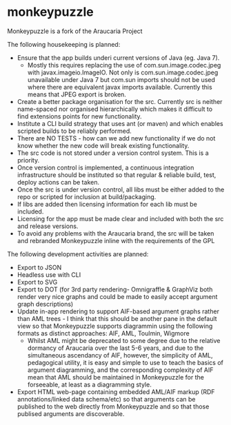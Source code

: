 monkeypuzzle
============

Monkeypuzzle is a fork of the Araucaria Project

The following housekeeping is planned:

* Ensure that the app builds underi current versions of Java (eg. Java 7).
    * Mostly this requires replacing the use of com.sun.image.codec.jpeg with javax.imageio.ImageIO. Not only is com.sun.image.codec.jpeg unavailable under Java 7 but com.sun imports should not be used where there are equivalent javax imports available. Currently this means that JPEG export is broken.
* Create a better package organisation for the src. Currently src is neither name-spaced nor organised hierarchically which makes it difficult to find extensions points for new functionality.
* Institute a CLI build strategy that uses ant (or maven) and which enables scripted builds to be reliably performed.
* There are NO TESTS - how can we add new functionality if we do not know whether the new code will break existing functionality.
* The src code is not stored under a version control system. This is a priority.
* Once version control is implemented, a continuous integration infrastructure should be instituted so that regular & reliable build, test, deploy actions can be taken.
* Once the src is under version control, all libs must be either added to the repo or scripted for inclusion at build/packaging.
* If libs are added then licensing information for each lib must be included.
* Licensing for the app must be made clear and included with both the src and release versions.
* To avoid any problems with the Araucaria brand, the src will be taken and rebranded Monkeypuzzle inline with the requirements of the GPL

The following development activities are planned:
* Export to JSON
* Headless use with CLI
* Export to SVG
* Export to DOT (for 3rd party rendering- Omnigraffle & GraphViz both render very nice graphs and could be made to easily accept argument graph descriptions)
* Update in-app rendering to support AIF-based argument graphs rather than AML trees - I think that this should be another pane in the default view so that Monkeypuzzle supports diagrammin using the following formats as distinct approaches: AIF, AML, Toulmin, Wigmore
    * Whilst AML might be deprecated to some degree due to the relative dormancy of Araucaria over the last 5-6 years, and due to the simultaneous ascendancy of AIF, however, the simplicity of AML, pedagogical utility, it is easy and simple to use to teach the basics of argument diagramming, and the corresponding complexity of AIF mean that AML should be maintained in Monkeypuzzle for the forseeable, at least as a diagramming style.
* Export HTML web-page containing embedded AML/AIF markup (RDF annotations/linked data schema/etc) so that arguments can be published to the web directly from Monkeypuzzle and so that those publised arguments are discoverable.
